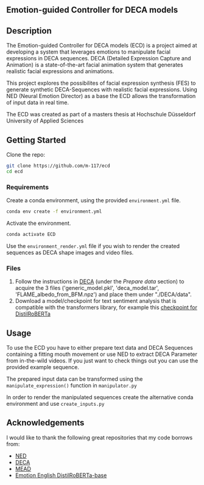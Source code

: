 ## Emotion-guided Controller for DECA models

## Description

The Emotion-guided Controller for DECA models (ECD) is a project aimed at developing a system that leverages emotions to manipulate facial expressions in DECA sequences. DECA (Detailed Expression Capture and Animation) is a state-of-the-art facial animation system that generates realistic facial expressions and animations.

This project explores the possibilites of facial expression synthesis (FES) to generate synthetic DECA-Sequences with realistic facial expressions. Using NED (Neural Emotion Director) as a base the ECD allows the transformation of input data in real time. 

The ECD was created as part of a masters thesis at Hochschule Düsseldorf University of Applied Sciences

## Getting Started
Clone the repo:
  ```bash
  git clone https://github.com/m-117/ecd
  cd ecd
  ```

### Requirements  

Create a conda environment, using the provided ```environment.yml``` file.
```bash
conda env create -f environment.yml
```
Activate the environment.
```bash
conda activate ECD
```

Use the ```environment_render.yml``` file if you wish to render the created sequences as DECA shape images and video files.

### Files
1. Follow the instructions in [DECA](https://github.com/YadiraF/DECA) (under the *Prepare data* section) to acquire the 3 files ('generic_model.pkl', 'deca_model.tar', 'FLAME_albedo_from_BFM.npz') and place them under "./DECA/data".
2. Download a model/checkpoint for text sentiment analysis that is compatible with the transformers library, for example this [checkpoint for DistilRoBERTa](https://huggingface.co/j-hartmann/emotion-english-distilroberta-base)

## Usage

To use the ECD you have to either prepare text data and DECA Sequences containing a fitting mouth movement or use NED to extract DECA Parameter from in-the-wild videos. If you just want to check things out you can use the provided example sequence.

The prepared input data can be transformed using the ```manipulate_expression()``` function in ```manipulator.py```

In order to render the manipulated sequences create the alternative conda environment and use ```create_inputs.py```

## Acknowledgements
I would like to thank the following great repositories that my code borrows from:
- [NED](https://github.com/foivospar/NED)
- [DECA](https://github.com/YadiraF/DECA)
- [MEAD](https://github.com/uniBruce/Mead)
- [Emotion English DistilRoBERTa-base](https://huggingface.co/j-hartmann/emotion-english-distilroberta-base)



